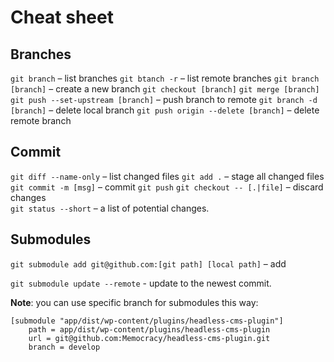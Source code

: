 # Cheat sheet

## Branches

`git branch` – list branches
`git btanch -r` – list remote branches 
`git branch [branch]` – create a new branch 
`git checkout [branch]`
`git merge [branch]`
`git push --set-upstream [branch]` – push branch to remote
`git branch -d [branch]` – delete local branch
`git push origin --delete [branch]` – delete remote branch

## Commit

`git diff --name-only` – list changed files
`git add .` – stage all changed files
`git commit -m [msg]` – commit
`git push`
`git checkout -- [.|file]` – discard changes  
`git status --short` – a list of potential changes.

## Submodules

`git submodule add git@github.com:[git path] [local path]` – add

`git submodule update --remote` - update to the newest commit.

**Note**: you can use specific branch for submodules this way:

```
[submodule "app/dist/wp-content/plugins/headless-cms-plugin"]
	path = app/dist/wp-content/plugins/headless-cms-plugin
	url = git@github.com:Memocracy/headless-cms-plugin.git
  	branch = develop
```